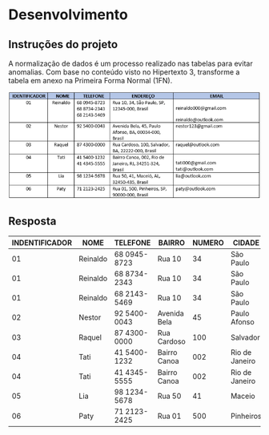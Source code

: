 # Desenvolvimento

## Instruções do projeto

A normalização de dados é um processo realizado nas tabelas para evitar anomalias. Com base no conteúdo visto no Hipertexto 3, transforme a tabela em anexo na Primeira Forma Normal (1FN).

![image](Imagem01_Atividade03_BancodeDadosI.png)

## Resposta

|INDENTIFICADOR|NOME|TELEFONE|BAIRRO|NUMERO|CIDADE|ESTADO|CEP|PAIS|EMAIL|
|---|---|---|---|---|---|---|---|---|---
|01|Reinaldo|68 0945-8723|Rua 10|34|São Paulo|SP|12345-000|Brasil|reinaldo@outlook.com
|01|Reinaldo|68 8734-2343|Rua 10|34|São Paulo|SP|12345-000|Brasil|reinaldo000@gmail.com
|01|Reinaldo|68 2143-5469|Rua 10|34|São Paulo|SP|12345-000|Brasil|reinaldo000@gmail.com
|02|Nestor|92 5400-0043|Avenida Bela|45|Paulo Afonso|BA|00034-000|Brasil|nestor123@gmail.com
|03|Raquel|87 4300-0000|Rua Cardoso|100|Salvador|BA|22222-000|Brasil|raquel@outlook.com
|04|Tati|41 5400-1232|Bairro Canoa|002|Rio de Janeiro|RJ|34251-324|Brasil|tati000@gmail.com
|04|Tati|41 4345-5555|Bairro Canoa|002|Rio de Janeiro|RJ|34251-324|Brasil|tati@outlook.com
|05|Lia|98 1234-5678|Rua 50|41|Maceio|AL|32450-435|Brasil|lia@outlook.com
|06|Paty|71 2123-2425|Rua 01|500|Pinheiros|SP|90000-000|Brasil|paty@outlook.com